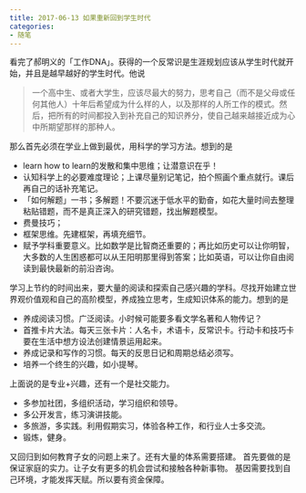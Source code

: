 ```yaml
---
title: 2017-06-13 如果重新回到学生时代
categories: 
- 随笔
---
```


看完了郝明义的「工作DNA」。获得的一个反常识是生涯规划应该从学生时代就开始，并且是越早越好的学生时代。他说
> 一个高中生、或者大学生，应该尽最大的努力，思考自己（而不是父母或任何其他人）十年后希望成为什么样的人，以及那样的人所工作的模式。然后，把所有的时间都投入到补充自己的知识养分，使自己越来越接近成为心中所期望那样的那种人。

那么首先必须在学业上做到最优，用科学的学习方法。想到的是

- learn how to learn的发散和集中思维；让潜意识在乎！
- 认知科学上的必要难度理论；上课尽量别记笔记，拍个照画个重点就行。课后再自己的话补充笔记。
- 「如何解题」一书；多解题！不要沉迷于低水平的勤奋，如花大量时间去整理粘贴错题，而不是真正深入的研究错题，找出解题模型。
- 费曼技巧；
- 框架思维。先建框架，再填充细节。
- 赋予学科重要意义。比如数学是比智商还重要的；再比如历史可以让你明智，大多数的人生困惑都可以从王阳明那里得到答案；比如英语，可以让你自由阅读到最快最新的前沿咨询。

学习上节约的时间出来，要大量的阅读和探索自己感兴趣的学科。尽找开始建立世界观价值观和自己的高阶模型，养成独立思考，生成知识体系的能力。想到的是

- 养成阅读习惯。广泛阅读。小时候可能要多看文学名著和人物传记？ 
- 首推卡片大法。每天三张卡片：人名卡，术语卡，反常识卡。行动卡和技巧卡要在生活中想方设法创建情景运用起来。
- 养成记录和写作的习惯。每天的反思日记和周期总结必须写。
- 培养一个终生的兴趣，如小提琴。

上面说的是专业+兴趣，还有一个是社交能力。

- 多参加社团，多组织活动，学习组织和领导。
- 多公开发言，练习演讲技能。
- 多旅游，多实践。利用假期实习，体验各种工作，和行业人士多交流。
- 锻炼，健身。

又回归到如何教育子女的问题上来了。还有大量的体系需要搭建。
首先要做的是保证家庭的实力。让子女有更多的机会尝试和接触各种新事物。
基因需要找到自己环境，才能发挥天赋。所以要有资金保障。



